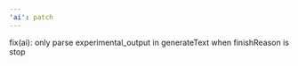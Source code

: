 ```yaml
---
'ai': patch
---
```


fix(ai): only parse experimental_output in generateText when finishReason is stop
